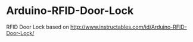 # Arduino-RFID-Door-Lock
RFID Door Lock based on http://www.instructables.com/id/Arduino-RFID-Door-Lock/
